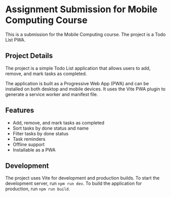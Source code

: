 # Assignment Submission for Mobile Computing Course

This is a submission for the Mobile Computing course. The project is a Todo List PWA.

## Project Details

The project is a simple Todo List application that allows users to add, remove, and mark tasks as completed.

The application is built as a Progressive Web App (PWA) and can be installed on both desktop and mobile devices. It uses the Vite PWA plugin to generate a service worker and manifest file.

## Features

- Add, remove, and mark tasks as completed
- Sort tasks by done status and name
- Filter tasks by done status
- Task reminders
- Offline support
- Installable as a PWA

## Development

The project uses Vite for development and production builds. To start the development server, run `npm run dev`. To build the application for production, run `npm run build`.
